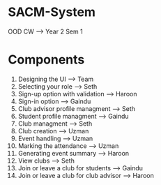 # SACM-System
OOD CW --> Year 2 Sem 1

# Components
1. Designing the UI --> Team 
2. Selecting your role --> Seth
3. Sign-up option with validation --> Haroon
4. Sign-in option --> Gaindu
5. Club advisor profile managment --> Seth
6. Student profile managment --> Gaindu
7. Club managment --> Seth
8. Club creation --> Uzman
9. Event handling --> Uzman
10. Marking the attendance --> Uzman
11. Generating event summary --> Haroon
12. View clubs --> Seth
13. Join or leave a club for students --> Gaindu
14. Join or leave a club for club advisor --> Haroon

